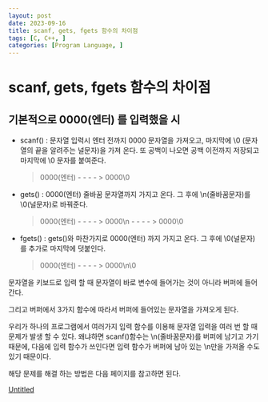 ```yaml
---
layout: post
date: 2023-09-16
title: scanf, gets, fgets 함수의 차이점
tags: [C, C++, ]
categories: [Program Language, ]
---
```


# scanf, gets, fgets 함수의 차이점


## 기본적으로 0000(엔터) 를 입력했을 시

- scanf() : 문자열 입력시 엔터 전까지 0000 문자열을 가져오고, 마지막에 \0 (문자열의 끝을 알려주는 널문자)을 가져 온다.
또 공백이 나오면 공백 이전까지 저장되고 마지막에 \0 문자를 붙여준다.

	> 0000(엔터) - - - - > 0000\0

- gets() : 0000(엔터) 줄바꿈 문자열까지 가지고 온다. 그 후에 \n(줄바꿈문자)를 \0(널문자)로 바꿔준다.

	> 0000(엔터) - - - - > 0000\n - - - - > 0000\0

- fgets() : gets()와 마찬가지로 0000(엔터) 까지 가지고 온다. 그 후에 \0(널문자)를 추가로 마지막에 덧붙인다.

	> 0000(엔터) - - - - > 0000\n\0


문자열을 키보드로 입력 할 때 문자열이 바로 변수에 들어가는 것이 아니라 버퍼에 들어간다. 


그리고 버퍼에서 3가지 함수에 따라서 버퍼에 들어있는 문자열을 가져오게 된다.


우리가 하나의 프로그램에서 여러가지 입력 함수를 이용해 문자열 입력을 여러 번 할 때 문제가 발생 할 수 있다. 왜냐하면 scanf()함수는 \n(줄바꿈문자)를 버퍼에 남기고 가기 때문에, 다음에 입력 함수가 쓰인다면 입력 함수가 버퍼에 남아 있는 \n만을 가져올 수도 있기 때문이다.


해당 문제를 해결 하는 방법은 다음 페이지를 참고하면 된다.


[Untitled](https://www.notion.so/fe3a7324eb8c45469db7fce8cbc7b2e4) 

